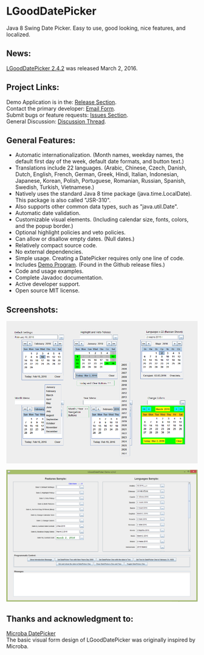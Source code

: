 # LGoodDatePicker
Java 8 Swing Date Picker. Easy to use, good looking, nice features, and localized.

## News:
[LGoodDatePicker 2.4.2](https://github.com/LGoodDatePicker/LGoodDatePicker/releases) was released March 2, 2016.

## Project Links:
Demo Application is in the: [Release Section](https://github.com/LGoodDatePicker/LGoodDatePicker/releases).  
Contact the primary developer: [Email Form](http://www.emailmeform.com/builder/form/ZQcYut4393).  
Submit bugs or feature requests: [Issues Section](https://github.com/LGoodDatePicker/LGoodDatePicker/issues).  
General Discussion: [Discussion Thread](https://github.com/LGoodDatePicker/LGoodDatePicker/issues/2).  

## General Features:
* Automatic internationalization.
(Month names, weekday names, the default first day of the week, default date formats, and button text.)
* Translations include 22 languages.
(Arabic, Chinese, Czech, Danish, Dutch, English, French, German, Greek, Hindi, Italian, Indonesian, Japanese, Korean, Polish, Portuguese, Romanian, Russian, Spanish, Swedish, Turkish, Vietnamese.)
* Natively uses the standard Java 8 time package (java.time.LocalDate). This package is also called "JSR-310".
* Also supports other common data types, such as "java.util.Date".
* Automatic date validation.
* Customizable visual elements.
(Including calendar size, fonts, colors, and the popup border.)
* Optional highlight policies and veto policies.
* Can allow or disallow empty dates. (Null dates.)
* Relatively compact source code.
* No external dependencies.
* Simple usage. Creating a DatePicker requires only one line of code.
* Includes [Demo Program](https://github.com/LGoodDatePicker/LGoodDatePicker/releases). (Found in the Github release files.)
* Code and usage examples.
* Complete Javadoc documentation.
* Active developer support. 
* Open source MIT license.

## Screenshots:

![Screenshots DatePicker](/Site/ScreenShots/LGoodDatePicker_Screenshots_1_FullSize.png?raw=true "")

![Screenshots Demo](/Site/ScreenShots/DemoProgramScreenshot1.png?raw=true "")
  
    
## Thanks and acknowledgment to:

[Microba DatePicker](https://github.com/tdbear/microba)  
The basic visual form design of LGoodDatePicker was originally inspired by Microba.
